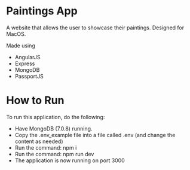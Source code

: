 # Paintings App

A website that allows the user to showcase their paintings. Designed for MacOS.

Made using

- AngularJS
- Express
- MongoDB
- PassportJS

# How to Run

To run this application, do the following:

- Have MongoDB (7.0.8) running.
- Copy the .env_example file into a file called .env (and change the content as needed)
- Run the command: npm i
- Run the command: npm run dev
- The application is now running on port 3000
